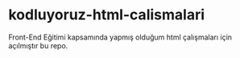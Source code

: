 # kodluyoruz-html-calismalari
Front-End Eğitimi kapsamında yapmış olduğum html çalışmaları için açılmıştır bu repo.
